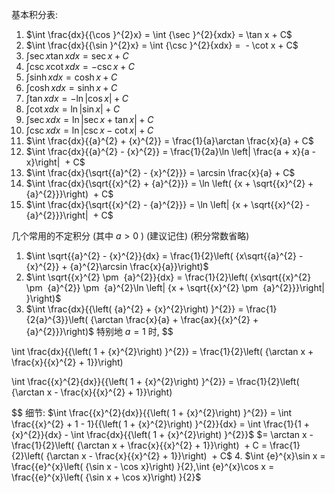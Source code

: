 基本积分表:
1. $\int \frac{dx}{{\cos }^{2}x} = \int {\sec }^{2}{xdx} = \tan x + C$
2. $\int \frac{dx}{{\sin }^{2}x} = \int {\csc }^{2}{xdx} =  - \cot x + C$
3. $\int \sec x\tan {xdx} = \sec x + C$
4. $\int \csc x\cot {xdx} =  - \csc x + C$
5. $\int \sinh {xdx} = \cosh x + C$
6. $\int \cosh {xdx} = \sinh x + C$
7. $\int \tan {xdx} =  - \ln \left| {\cos x}\right|  + C$
8. $\int \cot {xdx} = \ln \left| {\sin x}\right|  + C$
9. $\int \sec {xdx} = \ln \left| {\sec x + \tan x}\right|  + C$
10. $\int \csc {xdx} = \ln \left| {\csc x - \cot x}\right|  + C$
11. $\int \frac{dx}{{a}^{2} + {x}^{2}} = \frac{1}{a}\arctan \frac{x}{a} + C$
12. $\int \frac{dx}{{a}^{2} - {x}^{2}} = \frac{1}{2a}\ln \left| \frac{a + x}{a - x}\right|  + C$
13. $\int \frac{dx}{\sqrt{{a}^{2} - {x}^{2}}} = \arcsin \frac{x}{a} + C$
14. $\int \frac{dx}{\sqrt{{x}^{2} + {a}^{2}}} = \ln \left( {x + \sqrt{{x}^{2} + {a}^{2}}}\right)  + C$
15. $\int \frac{dx}{\sqrt{{x}^{2} - {a}^{2}}} = \ln \left| {x + \sqrt{{x}^{2} - {a}^{2}}}\right|  + C$ 

几个常用的不定积分 (其中 $a > 0$ ) (建议记住) (积分常数省略)
1. $\int \sqrt{{a}^{2} - {x}^{2}}{dx} = \frac{1}{2}\left( {x\sqrt{{a}^{2} - {x}^{2}} + {a}^{2}\arcsin \frac{x}{a}}\right)$
2. $\int \sqrt{{x}^{2} \pm  {a}^{2}}{dx} = \frac{1}{2}\left( {x\sqrt{{x}^{2} \pm  {a}^{2}} \pm  {a}^{2}\ln \left| {x + \sqrt{{x}^{2} \pm  {a}^{2}}}\right| }\right)$
3. $\int \frac{dx}{{\left( {a}^{2} + {x}^{2}\right) }^{2}} = \frac{1}{2{a}^{3}}\left( {\arctan \frac{x}{a} + \frac{ax}{{x}^{2} + {a}^{2}}}\right)$
特别地 $a = 1$ 时,
$$

\int \frac{dx}{{\left( 1 + {x}^{2}\right) }^{2}} = \frac{1}{2}\left( {\arctan x + \frac{x}{{x}^{2} + 1}}\right)

$$
$$

\int \frac{{x}^{2}{dx}}{{\left( 1 + {x}^{2}\right) }^{2}} = \frac{1}{2}\left( {\arctan x - \frac{x}{{x}^{2} + 1}}\right)

$$
细节: $\int \frac{{x}^{2}{dx}}{{\left( 1 + {x}^{2}\right) }^{2}} = \int \frac{{x}^{2} + 1 - 1}{{\left( 1 + {x}^{2}\right) }^{2}}{dx} = \int \frac{1}{1 + {x}^{2}}{dx} - \int \frac{dx}{{\left( 1 + {x}^{2}\right) }^{2}}$
$= \arctan x - \frac{1}{2}\left( {\arctan x + \frac{x}{{x}^{2} + 1}}\right)  + C = \frac{1}{2}\left( {\arctan x - \frac{x}{{x}^{2} + 1}}\right)  + C$
4. $\int {e}^{x}\sin x = \frac{{e}^{x}\left( {\sin x - \cos x}\right) }{2},\int {e}^{x}\cos x = \frac{{e}^{x}\left( {\sin x + \cos x}\right) }{2}$